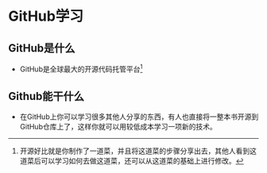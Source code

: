 # GitHub学习
## GitHub是什么
* GitHub是全球最大的开源代码托管平台[^开源]
[^开源]:开源好比就是你制作了一道菜，并且将这道菜的步骤分享出去，其他人看到这道菜后可以学习如何去做这道菜，还可以从这道菜的基础上进行修改。
## Github能干什么
* 在GitHub上你可以学习很多其他人分享的东西，有人也直接将一整本书开源到GitHub仓库上了，这样你就可以用较低成本学习一项新的技术。

